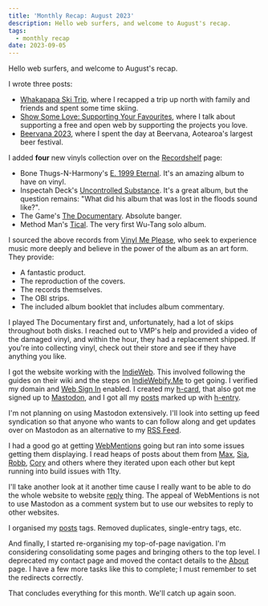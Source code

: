 ```yaml
---
title: 'Monthly Recap: August 2023'
description: Hello web surfers, and welcome to August's recap.
tags:
  - monthly recap
date: 2023-09-05
---
```


Hello web surfers, and welcome to August's recap. 

I wrote three posts:
- [Whakapapa Ski Trip](/posts/whakapapa-ski-trip/), where I recapped a trip up north with family and friends and spent some time skiing. 
- [Show Some Love: Supporting Your Favourites](/posts/show-some-love-supporting-your-favourites/), where I talk about supporting a free and open web by supporting the projects you love.
- [Beervana 2023](/posts/beervana-2023/), where I spent the day at Beervana, Aotearoa's largest beer festival.

I added **four** new vinyls collection over on the [Recordshelf](/recordshelf/) page:
- Bone Thugs-N-Harmony's [E. 1999 Eternal](/recordshelf/#e.-1999-eternal). It's an amazing album to have on vinyl.
- Inspectah Deck's [Uncontrolled Substance](/recordshelf/#uncontrolled-substance). It's a great album, but the question remains: "What did his album that was lost in the floods sound like?".
- The Game's [The Documentary](/recordshelf/#the-documentary). Absolute banger.
- Method Man's [Tical](/recordshelf/#tical). The very first Wu-Tang solo album.

I sourced the above records from [Vinyl Me Please](https://www.vinylmeplease.com/), who seek to experience music more deeply and believe in the power of the album as an art form. They provide:
- A fantastic product.
- The reproduction of the covers.
- The records themselves.
- The OBI strips.
- The included album booklet that includes album commentary.

I played The Documentary first and, unfortunately, had a lot of skips throughout both disks. I reached out to VMP's help and provided a video of the damaged vinyl, and within the hour, they had a replacement shipped. If you're into collecting vinyl, check out their store and see if they have anything you like.

I got the website working with the [IndieWeb](https://indieweb.org/). This involved following the guides on their wiki and the steps on [IndieWebify.Me](https://indiewebify.me/) to get going. I verified my domain and [Web Sign In](https://indieweb.org/How_to_set_up_web_sign-in_on_your_own_domain) enabled. I created my [h-card](https://microformats.org/wiki/h-card), that also got me signed up to [Mastodon](https://social.lol/@flamed), and I got all my [posts](/posts/) marked up with [h-entry](http://microformats.org/wiki/h-entry).

I'm not planning on using Mastodon extensively. I'll look into setting up feed syndication so that anyone who wants to can follow along and get updates over on Mastodon as an alternative to my [RSS Feed](/feed.xml).

I had a good go at getting [WebMentions](https://indieweb.org/Webmention) going but ran into some issues getting them displaying. I read heaps of posts about them from [Max](https://mxb.dev/blog/using-webmentions-on-static-sites/), [Sia](https://sia.codes/posts/webmentions-eleventy-in-depth/), [Robb](https://rknight.me/adding-webmentions-to-your-site/), [Cory](https://coryd.dev/posts/2023/webmentions-in-eleventy/) and others where they iterated upon each other but kept running into build issues with 11ty. 

I'll take another look at it another time cause I really want to be able to do the whole website to website [reply](https://indieweb.org/reply) thing. The appeal of WebMentions is not to use Mastodon as a comment system but to use our websites to reply to other websites. 

I organised my [posts](/posts/) tags. Removed duplicates, single-entry tags, etc.

And finally, I started re-organising my top-of-page navigation. I'm considering consolidating some pages and bringing others to the top level. I deprecated my contact page and moved the contact details to the [About](/about/) page. I have a few more tasks like this to complete; I must remember to set the redirects correctly. 

That concludes everything for this month. We'll catch up again soon.